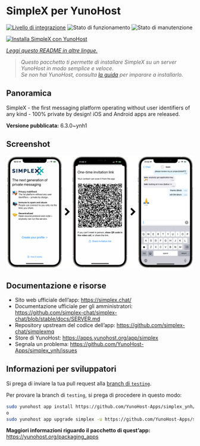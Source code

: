 <!--
N.B.: Questo README è stato automaticamente generato da <https://github.com/YunoHost/apps/tree/master/tools/readme_generator>
NON DEVE essere modificato manualmente.
-->

# SimpleX per YunoHost

[![Livello di integrazione](https://dash.yunohost.org/integration/simplex.svg)](https://dash.yunohost.org/appci/app/simplex) ![Stato di funzionamento](https://ci-apps.yunohost.org/ci/badges/simplex.status.svg) ![Stato di manutenzione](https://ci-apps.yunohost.org/ci/badges/simplex.maintain.svg)

[![Installa SimpleX con YunoHost](https://install-app.yunohost.org/install-with-yunohost.svg)](https://install-app.yunohost.org/?app=simplex)

*[Leggi questo README in altre lingue.](./ALL_README.md)*

> *Questo pacchetto ti permette di installare SimpleX su un server YunoHost in modo semplice e veloce.*  
> *Se non hai YunoHost, consulta [la guida](https://yunohost.org/install) per imparare a installarlo.*

## Panoramica

SimpleX - the first messaging platform operating without user identifiers of any kind - 100% private by design! iOS and Android apps are released.

**Versione pubblicata:** 6.3.0~ynh1

## Screenshot

![Screenshot di SimpleX](./doc/screenshots/conversation.png)

## Documentazione e risorse

- Sito web ufficiale dell’app: <https://simplex.chat/>
- Documentazione ufficiale per gli amministratori: <https://github.com/simplex-chat/simplex-chat/blob/stable/docs/SERVER.md>
- Repository upstream del codice dell’app: <https://github.com/simplex-chat/simplexmq>
- Store di YunoHost: <https://apps.yunohost.org/app/simplex>
- Segnala un problema: <https://github.com/YunoHost-Apps/simplex_ynh/issues>

## Informazioni per sviluppatori

Si prega di inviare la tua pull request alla [branch di `testing`](https://github.com/YunoHost-Apps/simplex_ynh/tree/testing).

Per provare la branch di `testing`, si prega di procedere in questo modo:

```bash
sudo yunohost app install https://github.com/YunoHost-Apps/simplex_ynh/tree/testing --debug
o
sudo yunohost app upgrade simplex -u https://github.com/YunoHost-Apps/simplex_ynh/tree/testing --debug
```

**Maggiori informazioni riguardo il pacchetto di quest’app:** <https://yunohost.org/packaging_apps>
